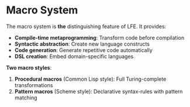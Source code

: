 # Macro System

The macro system is **the** distinguishing feature of LFE. It provides:

- **Compile-time metaprogramming**: Transform code before compilation
- **Syntactic abstraction**: Create new language constructs
- **Code generation**: Generate repetitive code automatically
- **DSL creation**: Embed domain-specific languages

**Two macro styles**:

1. **Procedural macros** (Common Lisp style): Full Turing-complete transformations
2. **Pattern macros** (Scheme style): Declarative syntax-rules with pattern matching
